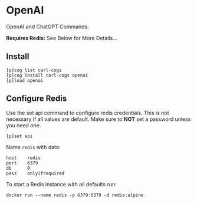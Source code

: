# OpenAI

OpenAI and ChatGPT Commands.

**Requires Redis:** See Below for More Details...

## Install

```
[p]cog list carl-cogs
[p]cog install carl-cogs openai
[p]load openai
```

## Configure Redis

Use the set api command to configure redis credentials.
This is not necessary if all values are default.
Make sure to **NOT** set a password unless you need one.

```text
[p]set api
```

Name `redis` with data:
```text
host    redis
port    6379
db      0
pass    onlyifrequired
```

To start a Redis instance with all defaults run:
```
docker run --name redis -p 6379:6379 -d redis:alpine
```
